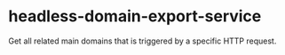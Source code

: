 # headless-domain-export-service
Get all related main domains that is triggered by a specific HTTP request.
